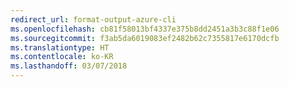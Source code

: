 ```yaml
---
redirect_url: format-output-azure-cli
ms.openlocfilehash: cb81f58013bf4337e375b8dd2451a3b3c88f1e06
ms.sourcegitcommit: f3ab5da6019083ef2482b62c7355817e6170dcfb
ms.translationtype: HT
ms.contentlocale: ko-KR
ms.lasthandoff: 03/07/2018
---
```

